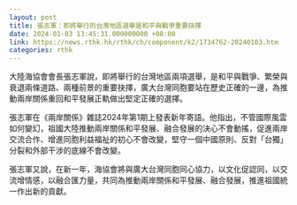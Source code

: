 ```yaml
---
layout: post
title: 張志軍：即將舉行的台灣地區選舉是和平與戰爭重要抉擇
date: 2024-01-03 13:45:31.000000000 +08:00
link: https://news.rthk.hk/rthk/ch/component/k2/1734762-20240103.htm
categories: rthk
---
```


大陸海協會會長張志軍說，即將舉行的台灣地區兩項選舉，是和平與戰爭、繁榮與衰退兩條道路、兩種前景的重要抉擇，廣大台灣同胞要站在歷史正確的一邊，為推動兩岸關係重回和平發展正軌做出堅定正確的選擇。

張志軍在《兩岸關係》雜誌2024年第1期上發表新年寄語。他指出，不管國際風雲如何變幻，祖國大陸推動兩岸關係和平發展、融合發展的決心不會動搖，促進兩岸交流合作、增進同胞利益福祉的初心不會改變，堅守一個中國原則、反對「台獨」分裂和外部干涉的底線不會改變。 

張志軍又說，在新一年，海協會將與廣大台灣同胞同心協力，以文化促認同，以交流增情感，以融合匯力量，共同為推動兩岸關係和平發展、融合發展，推進祖國統一作出新的貢獻。
